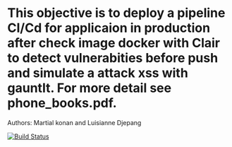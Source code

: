 # This objective is to deploy a pipeline CI/Cd for applicaion in production after check image docker with Clair to detect vulnerabities before push  and simulate a attack xss with gauntlt. For more detail see phone_books.pdf.

Authors: Martial konan and Luisianne Djepang






[![Build Status](http://ec2-54-198-58-209.compute-1.amazonaws.com:8080/buildStatus/icon?job=CD-crud)](http://ec2-54-198-58-209.compute-1.amazonaws.com:8080/job/CD-crud/)

